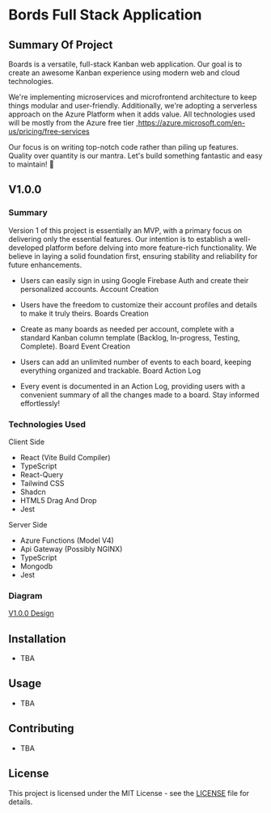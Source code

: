 # Bords Full Stack Application

## Summary Of Project

Boards is a versatile, full-stack Kanban web application. Our goal is to create an awesome Kanban experience using modern web and cloud technologies.

We're implementing microservices and microfrontend architecture to keep things modular and user-friendly. Additionally, we're adopting a serverless approach on the Azure Platform when it adds value. All technologies used will be mostly from the Azure free tier ,https://azure.microsoft.com/en-us/pricing/free-services

Our focus is on writing top-notch code rather than piling up features. Quality over quantity is our mantra. Let's build something fantastic and easy to maintain! 🚀

## V1.0.0
### Summary
Version 1 of this project is essentially an MVP, with a primary focus on delivering only the essential features. Our intention is to establish a well-developed platform before delving into more feature-rich functionality. We believe in laying a solid foundation first, ensuring stability and reliability for future enhancements.

- Users can easily sign in using Google Firebase Auth and create their personalized accounts.
Account Creation

- Users have the freedom to customize their account profiles and details to make it truly theirs.
Boards Creation

- Create as many boards as needed per account, complete with a standard Kanban column template (Backlog, In-progress, Testing, Complete).
Board Event Creation

- Users can add an unlimited number of events to each board, keeping everything organized and trackable.
Board Action Log

- Every event is documented in an Action Log, providing users with a convenient summary of all the changes made to a board. Stay informed effortlessly!
  
### Technologies Used
Client Side
- React (Vite Build Compiler)
- TypeScript
- React-Query
- Tailwind CSS
- Shadcn
- HTML5 Drag And Drop
- Jest

Server Side
- Azure Functions (Model V4)
- Api Gateway (Possibly NGINX)
- TypeScript
- Mongodb 
- Jest

### Diagram

[V1.0.0 Design](./design/Design.md)




## Installation

- TBA

## Usage

- TBA


## Contributing

- TBA

## License

This project is licensed under the MIT License - see the [LICENSE](LICENSE) file for details.